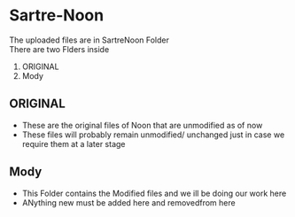 # Sartre-Noon
The uploaded files are in SartreNoon Folder
<br>
<ln>
There are two Flders inside 
<ol>
  <li>ORIGINAL</li>
  <li>Mody</li>
</ol>
<h2>ORIGINAL</h2>
<p>
  <ul>
    <li>
      These are the original files of Noon that are unmodified as of now 
    </li>
    <li>
      These files will probably remain unmodified/ unchanged just in case we require them at a later stage
    </li>
  </ul>
</p>
<h2>Mody</h2>
  <p>
    <ul>
      <li>
        This Folder contains the Modified files and we ill be doing our work here
      </li>
      <li>
        ANything new must be added here and removedfrom here
      </li>
    </ul>
  </p>

